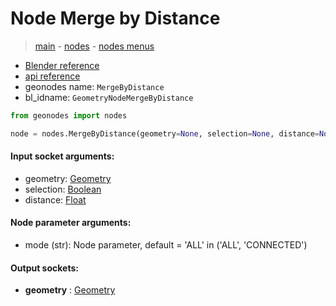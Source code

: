 # Node Merge by Distance

> [main](../structure.md) - [nodes](nodes.md) - [nodes menus](nodes_menus.md)

- [Blender reference](https://docs.blender.org/manual/en/latest/modeling/geometry_nodes/geometry/merge_by_distance.html)
- [api reference](https://docs.blender.org/api/current/bpy.types.GeometryNodeMergeByDistance.html)
- geonodes name: `MergeByDistance`
- bl_idname: `GeometryNodeMergeByDistance`

```python
from geonodes import nodes

node = nodes.MergeByDistance(geometry=None, selection=None, distance=None, mode='ALL')
```

#### Input socket arguments:

- geometry: [Geometry](Geometry.md)
- selection: [Boolean](Boolean.md)
- distance: [Float](Float.md)

#### Node parameter arguments:

- mode (str): Node parameter, default = 'ALL' in ('ALL', 'CONNECTED')

#### Output sockets:

- **geometry** : [Geometry](Geometry)

